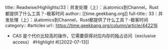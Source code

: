 title:: Readwise/Highlights/33｜并发处理（上）：从atomics到Channel，Rust都提供了什么工具？-极客时间
author:: [[time.geekbang.org]]
full-title:: 33｜并发处理（上）：从atomics到Channel，Rust都提供了什么工具？-极客时间
category:: #articles
url:: https://time.geekbang.org/column/article/442216

- CAS 是个代价比较高的操作，它需要获得对应内存的独占访问（exclusive access） #Highlight #[[2022-07-13]]